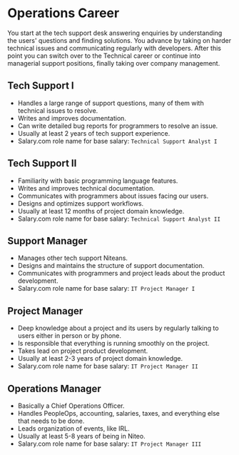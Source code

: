 # Operations Career

You start at the tech support desk answering enquiries by understanding the users' questions and finding solutions. You advance by taking on harder technical issues and communicating regularly with developers. After this point you can switch over to the Technical career or continue into managerial support positions, finally taking over company management.

## Tech Support I

* Handles a large range of support questions, many of them with technical issues to resolve.
* Writes and improves documentation.
* Can write detailed bug reports for programmers to resolve an issue.
* Usually at least 2 years of tech support experience.
* Salary.com role name for base salary: `Technical Support Analyst I`

## Tech Support II

* Familiarity with basic programming language features.
* Writes and improves technical documentation.
* Communicates with programmers about issues facing our users.
* Designs and optimizes support workflows.
* Usually at least 12 months of project domain knowledge.
* Salary.com role name for base salary: `Technical Support Analyst II`

## Support Manager

* Manages other tech support Niteans.
* Designs and maintains the structure of support documentation.
* Communicates with programmers and project leads about the product development.
* Salary.com role name for base salary: `IT Project Manager I`

## Project Manager

* Deep knowledge about a project and its users by regularly talking to users either in person or by phone. 
* Is responsible that everything is running smoothly on the project.
* Takes lead on project product development.
* Usually at least 2-3 years of project domain knowledge.
* Salary.com role name for base salary: `IT Project Manager II`

## Operations Manager

* Basically a Chief Operations Officer.
* Handles PeopleOps, accounting, salaries, taxes, and everything else that needs to be done.
* Leads organization of events, like IRL. 
* Usually at least 5-8 years of being in Niteo.
* Salary.com role name for base salary: `IT Project Manager III`

